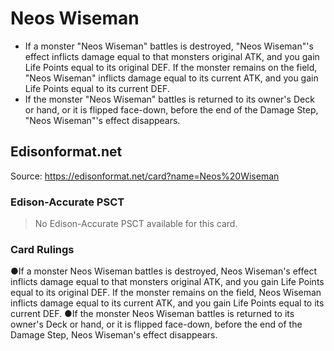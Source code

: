 # Neos Wiseman

*   If a monster "Neos Wiseman" battles is destroyed, "Neos Wiseman"'s effect inflicts damage equal to that monsters original ATK, and you gain Life Points equal to its original DEF. If the monster remains on the field, "Neos Wiseman" inflicts damage equal to its current ATK, and you gain Life Points equal to its current DEF.
*   If the monster "Neos Wiseman" battles is returned to its owner's Deck or hand, or it is flipped face-down, before the end of the Damage Step, "Neos Wiseman"'s effect disappears.

## Edisonformat.net

Source: https://edisonformat.net/card?name=Neos%20Wiseman

### Edison-Accurate PSCT

> No Edison-Accurate PSCT available for this card.

### Card Rulings

●If a monster Neos Wiseman battles is destroyed, Neos Wiseman's effect inflicts damage equal to that monsters original ATK, and you gain Life Points equal to its original DEF. If the monster remains on the field, Neos Wiseman inflicts damage equal to its current ATK, and you gain Life Points equal to its current DEF.
●If the monster Neos Wiseman battles is returned to its owner's Deck or hand, or it is flipped face-down, before the end of the Damage Step, Neos Wiseman's effect disappears.
            